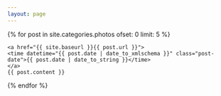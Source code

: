 ```yaml
---
layout: page
---
```


{% for post in site.categories.photos ofset: 0 limit: 5 %}

  <article class="post">
    <!--<h4 class="post-title" align="center">
      <a href="{{ site.baseurl }}{{ post.url }}">
        {{ post.title }}
      </a>
    </h4>-->

    <a href="{{ site.baseurl }}{{ post.url }}">
    <time datetime="{{ post.date | date_to_xmlschema }}" class="post-date">{{ post.date | date_to_string }}</time>
    </a>
    {{ post.content }}

  </article> 

{% endfor %}
